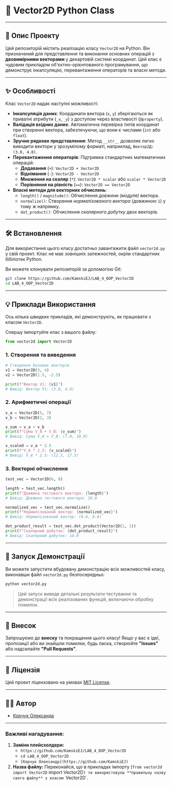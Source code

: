 # 🚀 **Vector2D Python Class**

-----

## 📄 **Опис Проекту**

Цей репозиторій містить реалізацію класу `Vector2D` на Python. Він призначений для представлення та виконання основних операцій з **двовимірними векторами** у декартовій системі координат. Цей клас є чудовим прикладом об'єктно-орієнтованого програмування, що демонструє інкапсуляцію, перевантаження операторів та власні методи.

-----

## ✨ **Особливості**

Клас `Vector2D` надає наступні можливості:

  * **Інкапсуляція даних**: Координати вектора (`x`, `y`) зберігаються як приватні атрибути (`_x`, `_y`) з доступом через властивості (`@property`).
  * **Валідація вхідних даних**: Автоматична перевірка типів координат при створенні вектора, забезпечуючи, що вони є числами (`int` або `float`).
  * **Зручне рядкове представлення**: Метод `__str__` дозволяє легко виводити вектори у зрозумілому форматі, наприклад, `Вектор2Д: (3.0, 4.0)`.
  * **Перевантаження операторів**: Підтримка стандартних математичних операцій:
      * **Додавання** (`+`): `Vector2D + Vector2D`
      * **Віднімання** (`-`): `Vector2D - Vector2D`
      * **Множення на скаляр** (`*`): `Vector2D * scalar` або `scalar * Vector2D`
      * **Порівняння на рівність** (`==`): `Vector2D == Vector2D`
  * **Власні методи для векторних обчислень**:
      * `length()` / `magnitude()`: Обчислення *довжини (модуля)* вектора.
      * `normalize()`: Створення *нормалізованого вектора* (довжиною `1`) у тому ж напрямку.
      * `dot_product()`: Обчислення *скалярного добутку* двох векторів.

-----

## 🛠️ **Встановлення**

Для використання цього класу достатньо завантажити файл `vector2d.py` у свій проект. Клас не має зовнішніх залежностей, окрім стандартних бібліотек Python.

Ви можете клонувати репозиторій за допомогою Git:

```bash
git clone https://github.com/KamskiEJ/LAB_4_OOP_Vector2D
cd LAB_4_OOP_Vector2D
```


-----

## 💡 **Приклади Використання**

Ось кілька швидких прикладів, які демонструють, як працювати з класом `Vector2D`.

Спершу імпортуйте клас з вашого файлу:

```python
from vector2d import Vector2D
```

### 1\. Створення та виведення

```python
# Створення базових векторів
v1 = Vector2D(3, 4)
v2 = Vector2D(1.5, -2.5)

print(f"Вектор V1: {v1}")
# Вивід: Вектор V1: (3.0, 4.0)
```

### 2\. Арифметичні операції

```python
v_a = Vector2D(5, 7)
v_b = Vector2D(2, 3)

v_sum = v_a + v_b
print(f"Сума V_A + V_B: {v_sum}")
# Вивід: Сума V_A + V_B: (7.0, 10.0)

v_scaled = v_a * 2.5
print(f"V_A * 2.5: {v_scaled}")
# Вивід: V_A * 2.5: (12.5, 17.5)
```

### 3\. Векторні обчислення

```python
test_vec = Vector2D(6, 8)

length = test_vec.length()
print(f"Довжина тестового вектора: {length}")
# Вивід: Довжина тестового вектора: 10.0

normalized_vec = test_vec.normalize()
print(f"Нормалізований вектор: {normalized_vec}")
# Вивід: Нормалізований вектор: (0.6, 0.8)

dot_product_result = test_vec.dot_product(Vector2D(1, 1))
print(f"Скалярний добуток: {dot_product_result}")
# Вивід: Скалярний добуток: 14.0
```

-----

## 🧪 **Запуск Демонстрації**

Ви можете запустити вбудовану демонстрацію всіх можливостей класу, виконавши файл `vector2d.py` безпосередньо:

```bash
python vector2d.py
```

> Цей запуск виведе детальні результати тестування та демонстрації всіх реалізованих функцій, включаючи обробку помилок.

-----

## 🤝 **Внесок**

Запрошуємо до **внеску** та покращення цього класу\! Якщо у вас є ідеї, пропозиції або ви знайшли помилки, будь ласка, створюйте **"Issues"** або надсилайте **"Pull Requests"**.

-----

## 📄 **Ліцензія**

Цей проект ліцензовано на умовах [MIT License](https://opensource.org/licenses/MIT).

-----

## 🧑‍💻 **Автор**

  * [Корчук Олександр](https://github.com/KamskiEJ)

-----

### **Важливі нагадування:**

1.  **Заміни плейсхолдери:**
      * `https://github.com/KamskiEJ/LAB_4_OOP_Vector2D`
      * `cd LAB_4_OOP_Vector2D`
      * `[Корчук Олександр](https://github.com/KamskiEJ) `
2.  **Назва файлу:** Переконайся, що в прикладах імпорту (`from vector2d import Vector2D` import Vector2D`) ти використовуєш **правильну назву свого файлу** з класом `Vector2D`.
